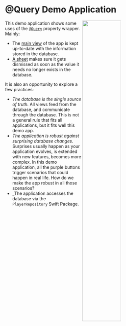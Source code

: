 @Query Demo Application
=======================

<img align="right" src="https://github.com/groue/GRDBQuery/raw/main/Documentation/QueryDemo/Screenshot.png" width="50%">

This demo application shows some uses of the [`@Query`](https://swiftpackageindex.com/groue/grdbquery/documentation/grdbquery/gettingstarted) property wrapper. Mainly:

- The [main view](QueryDemo/Views/AppView.swift) of the app is kept up-to-date with the information stored in the database.
- [A sheet](QueryDemo/Views/PlayerEditionView.swift) makes sure it gets dismissed as soon as the value it needs no longer exists in the database.

It is also an opportunity to explore a few practices:

- _The database is the single source of truth._ All views feed from the database, and communicate through the database. This is not a general rule that fits all applications, but it fits well this demo app.
- _The application is robust against surprising database changes._ Surprises usually happen as your application evolves, is extended with new features, becomes more complex. In this demo application, all the purple buttons trigger scenarios that could happen in real life. How do we make the app robust in all those scenarios?
- _The application accesses the database via the `PlayerRepository` Swift Package.

